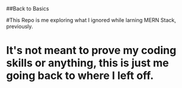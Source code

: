 ##Back to Basics

#This Repo is me exploring what I ignored while larning MERN Stack, previously.
# It's not meant to prove my coding skills or anything, this is just me going back to where I left off.
